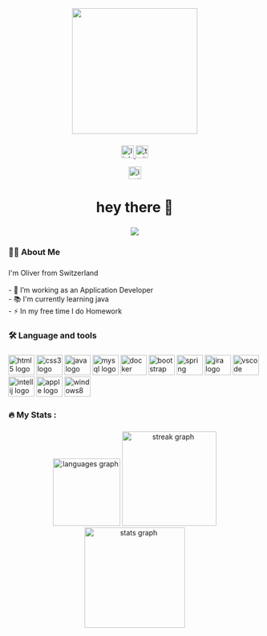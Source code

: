 <div  align="center">

<img  height="250"  src="https://cdn.dribbble.com/users/1025838/screenshots/6220885/devguy3.gif"  />

</div>

###

<div  align="center">

<a  href="https://www.linkedin.com/in/oliver-z-4917a725a/"  target="_blank">

<img  src="https://img.shields.io/static/v1?message=LinkedIn&logo=linkedin&label=&color=0077B5&logoColor=white&labelColor=&style=for-the-badge"  height="25"  alt="linkedin logo"  />

</a>

<a  href="https://twitter.com/olisebz06"  target="_blank">

<img  src="https://img.shields.io/static/v1?message=Twitter&logo=twitter&label=&color=0077B5&logoColor=white&labelColor=&style=for-the-badge"  height="25"  alt="twitter logo"  />

</a>

<a  href="https://www.instagram.com/olisebz/"  target="_blank">

<img  src="https://img.shields.io/badge/Instagram-E4405F?style=for-the-badge&logo=instagram&logoColor=white"  height="25"  alt="instagram logo"  /></a>

</div>

###

<h1  align="center">hey there 👋</h1>

###

<div  align="center">

<img  src="https://profile-counter.glitch.me/olisebz/count.svg?"  />

</div>

###

<h3  align="left">👩‍💻 About Me</h3>

###

<p  align="left">I'm Oliver from Switzerland<br><br>- 🔭 I’m working as an Application Developer<br>- 📚 I'm currently learning java<br>- ⚡ In my free time I do Homework</p>

###

<h3  align="left">🛠 Language and tools</h3>

###

<div  align="left">

<img  src="https://cdn.jsdelivr.net/gh/devicons/devicon/icons/html5/html5-original.svg"  height="40"  width="52"  alt="html5 logo"  />

<img  src="https://cdn.jsdelivr.net/gh/devicons/devicon/icons/css3/css3-original.svg"  height="40"  width="52"  alt="css3 logo"  />

<img  src="https://cdn.jsdelivr.net/gh/devicons/devicon/icons/java/java-original.svg"  height="40"  width="52"  alt="java logo"  />

<img  src="https://cdn.jsdelivr.net/gh/devicons/devicon/icons/mysql/mysql-original.svg"  height="40"  width="52"  alt="mysql logo"  />

<img  src="https://cdn.jsdelivr.net/gh/devicons/devicon/icons/docker/docker-plain-wordmark.svg"  height="40"  width="52"  alt="docker logo"  />

<img  src="https://cdn.jsdelivr.net/gh/devicons/devicon/icons/bootstrap/bootstrap-original.svg"  height="40"  width="52"  alt="bootstrap logo"  />

<img  src="https://cdn.jsdelivr.net/gh/devicons/devicon/icons/spring/spring-original.svg"  height="40"  width="52"  alt="spring logo"  />

<img  src="https://cdn.jsdelivr.net/gh/devicons/devicon/icons/jira/jira-original.svg"  height="40"  width="52"  alt="jira logo"  />

<img  src="https://cdn.jsdelivr.net/gh/devicons/devicon/icons/vscode/vscode-original.svg"  height="40"  width="52"  alt="vscode logo"  />

<img  src="https://cdn.jsdelivr.net/gh/devicons/devicon/icons/intellij/intellij-original.svg"  height="40"  width="52"  alt="intellij logo"  />

<img  src="https://cdn.jsdelivr.net/gh/devicons/devicon/icons/apple/apple-original.svg"  height="40"  width="52"  alt="apple logo"  />

<img  src="https://cdn.jsdelivr.net/gh/devicons/devicon/icons/windows8/windows8-original.svg"  height="40"  width="52"  alt="windows8 logo"  />

</div>

###

<h3  align="left">🔥 My Stats :</h3>

###

<div  align="center">

<img  src="https://github-readme-stats.vercel.app/api/top-langs?username=olisebz&locale=en&hide_title=false&layout=compact&card_width=320&langs_count=5&theme=prussian&hide_border=false&order=2"  height="134"  alt="languages graph"  />

<img  src="https://streak-stats.demolab.com?user=olisebz&locale=en&mode=daily&theme=prussian&hide_border=false&border_radius=5&order=3"  height="188"  alt="streak graph"  />

<img  src="https://github-readme-stats.vercel.app/api?username=olisebz&hide_title=false&hide_rank=false&show_icons=true&include_all_commits=true&count_private=true&disable_animations=false&theme=prussian&locale=en&hide_border=false&order=1"  height="200"  alt="stats graph"  />

</div>
